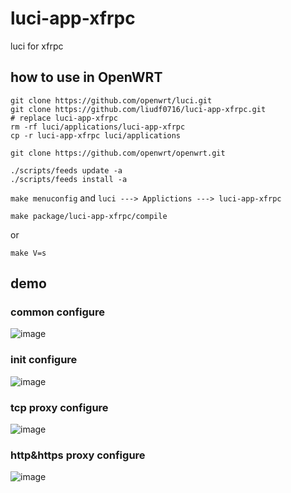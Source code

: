 # luci-app-xfrpc
luci for xfrpc

## how to use in OpenWRT

```
git clone https://github.com/openwrt/luci.git
git clone https://github.com/liudf0716/luci-app-xfrpc.git
# replace luci-app-xfrpc
rm -rf luci/applications/luci-app-xfrpc
cp -r luci-app-xfrpc luci/applications

git clone https://github.com/openwrt/openwrt.git
```

```
./scripts/feeds update -a
./scripts/feeds install -a
```

`make menuconfig` and `luci ---> Applictions ---> luci-app-xfrpc` 

```
make package/luci-app-xfrpc/compile
```

or

```
make V=s
```

## demo

### common configure

![image](https://user-images.githubusercontent.com/1182593/173511270-d1fb8c1d-f82c-4258-8585-2e9b0736857f.png)

### init configure

![image](https://user-images.githubusercontent.com/1182593/173511497-c4479f94-6b9c-4858-bf82-abbc57195afe.png)

### tcp proxy configure

![image](https://user-images.githubusercontent.com/1182593/173511673-cfd5b6dd-b4f9-47d4-a1ba-67d57c55f89a.png)

### http&https proxy configure

![image](https://user-images.githubusercontent.com/1182593/173511745-7e0929de-80b3-402e-a588-abab905ca085.png)
